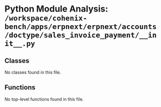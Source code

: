 # Python Module Analysis: `/workspace/cohenix-bench/apps/erpnext/erpnext/accounts/doctype/sales_invoice_payment/__init__.py`

## Classes

No classes found in this file.


## Functions

No top-level functions found in this file.
